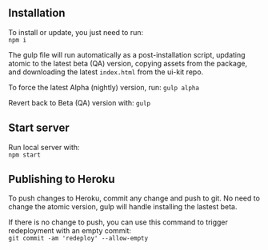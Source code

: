 ## Installation

To install or update, you just need to run:  
`npm i`

The gulp file will run automatically as a post-installation script, updating 
atomic to the latest beta (QA) version, copying assets from the package, and 
downloading the latest `index.html` from the ui-kit repo.

To force the latest Alpha (nightly) version, run:
`gulp alpha`

Revert back to Beta (QA) version with:
`gulp`

## Start server

Run local server with:  
`npm start`


## Publishing to Heroku

To push changes to Heroku, commit any change and push to git. No need to change 
the atomic version, gulp will handle installing the lastest beta.

If there is no change to push, you can use this command to trigger redeployment 
with an empty commit:  
`git commit -am 'redeploy' --allow-empty`


